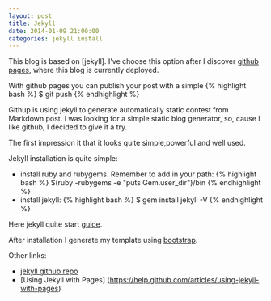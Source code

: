 ```yaml
---
layout: post
title: Jekyll
date: 2014-01-09 21:00:00
categories: jekyll install
---
```


This blog is based on [jekyll].
I've choose this option after I discover [github pages], where this blog is currently deployed.

With github pages you can publish your post with a simple 
{% highlight bash %} $ git push {% endhighlight %}

Githup is using jekyll to generate automatically static contest from Markdown post.
I was looking for a simple static blog generator, so, cause I like github, I decided to give it a try.

The first impression it that it looks quite simple,powerful and well used. 

Jekyll installation is quite simple:

 + install ruby and rubygems. Remember to add  in your path: {% highlight bash %} $(ruby -rubygems -e "puts Gem.user_dir")/bin {% endhighlight %}
 + install jekyll: {% highlight bash %} $ gem install jekyll -V {% endhighlight %}
 
Here jekyll quite start [guide](http://jekyllrb.com/docs/quickstart/).

After installation I generate my template using [bootstrap].

Other links:

+ [jekyll github repo](https://github.com/mojombo/jekyll)
+ [Using Jekyll with Pages] (https://help.github.com/articles/using-jekyll-with-pages)

 
[bootstrap]: http://getbootstrap.com/

[github pages]: http://pages.github.com/